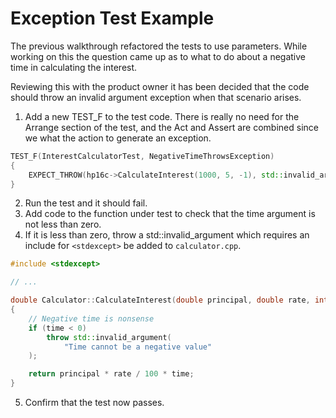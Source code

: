 # Exception Test Example

The previous walkthrough refactored the tests to use parameters.  While working on this the question came up as to what to do about a negative time in calculating the interest.  

Reviewing this with the product owner it has been decided that the code should throw an invalid argument exception when that scenario arises.

1. Add a new TEST_F to the test code.  There is really no need for the Arrange section of the test, and the Act and Assert are combined since we what the action to generate an exception.

```cpp
TEST_F(InterestCalculatorTest, NegativeTimeThrowsException) 
{
    EXPECT_THROW(hp16c->CalculateInterest(1000, 5, -1), std::invalid_argument);
}
```
2. Run the test and it should fail.   
3. Add code to the function under test to check that the time argument is not less than zero.
4. If it is less than zero, throw a std::invalid_argument which requires an include for `<stdexcept>` be added to `calculator.cpp`.
```cpp
#include <stdexcept>

// ...

double Calculator::CalculateInterest(double principal, double rate, int time)
{
    // Negative time is nonsense
    if (time < 0)
        throw std::invalid_argument(
            "Time cannot be a negative value"
    );

    return principal * rate / 100 * time;
}
```
5. Confirm that the test now passes.  